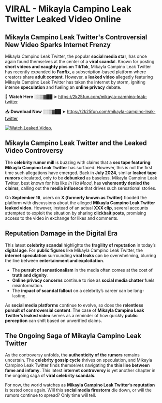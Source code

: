 # VIRAL - Mikayla Campino Leak Twitter Leaked Video Online

## **Mikayla Campino Leak Twitter's Controversial New Video Sparks Internet Frenzy**  

Mikayla Campino Leak Twitter, the popular **social media star**, has once again found themselves at the center of a **viral scandal**. Known for posting **short videos and naughty pics on TikTok**, Mikayla Campino Leak Twitter has recently expanded to **Fanfix**, a subscription-based platform where creators share **adult content**. However, a **leaked video** allegedly featuring Mikayla Campino Leak Twitter has taken the internet by storm, igniting intense **speculation** and fueling an **online privacy** debate.  

🔴 **Watch Here** ░░▒▓██ ➤ https://2k25fun.com/mikayla-campino-leak-twitter  

📥 **Download Now** ░░▒▓██ ➤ https://2k25fun.com/mikayla-campino-leak-twitter  

[![Watch Leaked Video.](https://miro.medium.com/v2/resize:fit:828/format:webp/1*cilzJN44JGOrTw9NJCrNHA.gif "Watch Leaked Video")](https://2k25fun.com/mikayla-campino-leak-twitter)

## **Mikayla Campino Leak Twitter and the Leaked Video Controversy**  

The **celebrity rumor mill** is buzzing with claims that a **sex tape featuring Mikayla Campino Leak Twitter** has surfaced. However, this is not the first time such allegations have emerged. Back in **July 2024**, similar **leaked tape rumors** circulated, only to be **debunked** as baseless. Mikayla Campino Leak Twitter, best known for hits like *In Ha Mood*, has **vehemently denied the claims**, calling out the **media influence** that drives such sensational stories.  

On **September 16**, users on **X (formerly known as Twitter)** flooded the platform with discussions about the alleged **Mikayla Campino Leak Twitter leaked video**. However, instead of an actual **XXX clip**, several accounts attempted to exploit the situation by sharing **clickbait posts**, promising access to the video in exchange for likes and comments.  

## **Reputation Damage in the Digital Era**  

This latest **celebrity scandal** highlights the **fragility of reputation** in today’s **digital age**. For **public figures** like Mikayla Campino Leak Twitter, the **internet speculation** surrounding **viral leaks** can be overwhelming, blurring the line between **entertainment and exploitation**.  

- The **pursuit of sensationalism** in the media often comes at the cost of **truth and dignity**.  
- **Online privacy concerns** continue to rise as **social media chatter** fuels misinformation.  
- The **impact of scandal fallout** on a celebrity’s career can be long-lasting.  

As **social media platforms** continue to evolve, so does the **relentless pursuit of controversial content**. The case of **Mikayla Campino Leak Twitter’s leaked video** serves as a reminder of how quickly **public perception** can shift based on unverified claims.  

## **The Ongoing Saga of Mikayla Campino Leak Twitter**  

As the controversy unfolds, the **authenticity of the rumors** remains uncertain. The **celebrity gossip cycle** thrives on speculation, and Mikayla Campino Leak Twitter finds themselves navigating the **thin line between fame and infamy**. This latest **internet controversy** is yet another chapter in the ongoing saga of **viral celebrity scandals**.  

For now, the world watches as **Mikayla Campino Leak Twitter’s reputation** is tested once again. Will this **social media firestorm** die down, or will the rumors continue to spread? Only time will tell.